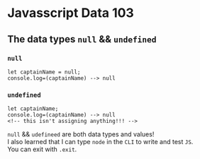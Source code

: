 # Javasscript Data 103 

## The data types `null`  && `undefined`

### `null`
```
let captainName = null; 
console.log=(captainName) --> null
```


### `undefined`
```
let captainName; 
console.log=(captainName) --> null
<!-- this isn't assigning anything!!! -->
```

`null` && `udefineed` are both data types and values! <br>
I also learned that I can type `node` in the `CLI` to write and test `JS`. <br>
You can exit with `.exit`.
